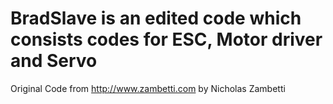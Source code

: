 # BradSlave is an edited code which consists codes for ESC, Motor driver and Servo

Original Code from <http://www.zambetti.com> by Nicholas Zambetti 
